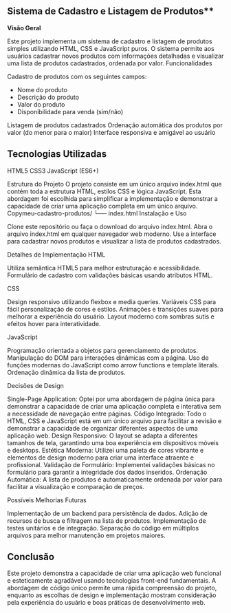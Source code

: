 ## Sistema de Cadastro e Listagem de Produtos**

**Visão Geral**

Este projeto implementa um sistema de cadastro e listagem de produtos simples utilizando HTML, CSS e JavaScript puros. O sistema permite aos usuários cadastrar novos produtos com informações detalhadas e visualizar uma lista de produtos cadastrados, ordenada por valor.
Funcionalidades

Cadastro de produtos com os seguintes campos:

- Nome do produto
- Descrição do produto
- Valor do produto
- Disponibilidade para venda (sim/não)


Listagem de produtos cadastrados
Ordenação automática dos produtos por valor (do menor para o maior)
Interface responsiva e amigável ao usuário

## Tecnologias Utilizadas

HTML5
CSS3
JavaScript (ES6+)

Estrutura do Projeto
O projeto consiste em um único arquivo index.html que contém toda a estrutura HTML, estilos CSS e lógica JavaScript. Esta abordagem foi escolhida para simplificar a implementação e demonstrar a capacidade de criar uma aplicação completa em um único arquivo.
Copymeu-cadastro-produtos/
└── index.html
Instalação e Uso

Clone este repositório ou faça o download do arquivo index.html.
Abra o arquivo index.html em qualquer navegador web moderno.
Use a interface para cadastrar novos produtos e visualizar a lista de produtos cadastrados.

Detalhes de Implementação
HTML

Utiliza semântica HTML5 para melhor estruturação e acessibilidade.
Formulário de cadastro com validações básicas usando atributos HTML.

CSS

Design responsivo utilizando flexbox e media queries.
Variáveis CSS para fácil personalização de cores e estilos.
Animações e transições suaves para melhorar a experiência do usuário.
Layout moderno com sombras sutis e efeitos hover para interatividade.

JavaScript

Programação orientada a objetos para gerenciamento de produtos.
Manipulação do DOM para interações dinâmicas com a página.
Uso de funções modernas do JavaScript como arrow functions e template literals.
Ordenação dinâmica da lista de produtos.

Decisões de Design

Single-Page Application: Optei por uma abordagem de página única para demonstrar a capacidade de criar uma aplicação completa e interativa sem a necessidade de navegação entre páginas.
Código Integrado: Todo o HTML, CSS e JavaScript está em um único arquivo para facilitar a revisão e demonstrar a capacidade de organizar diferentes aspectos de uma aplicação web.
Design Responsivo: O layout se adapta a diferentes tamanhos de tela, garantindo uma boa experiência em dispositivos móveis e desktops.
Estética Moderna: Utilizei uma paleta de cores vibrante e elementos de design moderno para criar uma interface atraente e profissional.
Validação de Formulário: Implementei validações básicas no formulário para garantir a integridade dos dados inseridos.
Ordenação Automática: A lista de produtos é automaticamente ordenada por valor para facilitar a visualização e comparação de preços.

Possíveis Melhorias Futuras

Implementação de um backend para persistência de dados.
Adição de recursos de busca e filtragem na lista de produtos.
Implementação de testes unitários e de integração.
Separação do código em múltiplos arquivos para melhor manutenção em projetos maiores.

## Conclusão
Este projeto demonstra a capacidade de criar uma aplicação web funcional e esteticamente agradável usando tecnologias front-end fundamentais. A abordagem de código único permite uma rápida compreensão do projeto, enquanto as escolhas de design e implementação mostram consideração pela experiência do usuário e boas práticas de desenvolvimento web.
